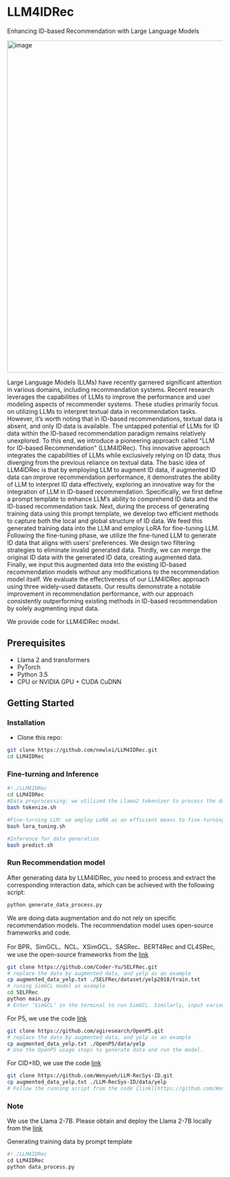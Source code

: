 # LLM4IDRec
Enhancing ID-based Recommendation with Large Language Models

<img width="774" alt="image" src="https://github.com/newlei/LLM4IDRec/assets/16752732/7ba84429-fe23-4bc1-bf4a-7639e5bcb7ab">


Large Language Models (LLMs) have recently garnered significant attention in various domains, including recommendation systems. Recent research leverages the capabilities of LLMs to improve the performance and user modeling aspects of recommender systems. These studies primarily focus on utilizing LLMs to interpret textual data in recommendation tasks. However, it’s worth noting that in ID-based recommendations, textual data is absent, and only ID data is available. The untapped potential of LLMs for ID data within the ID-based recommendation paradigm remains relatively unexplored. To this end, we introduce a pioneering approach called "LLM for ID-based Recommendation" (LLM4IDRec). This innovative approach integrates the capabilities of LLMs while exclusively relying on ID data, thus diverging from the previous reliance on textual data. The basic idea of LLM4IDRec is that by employing LLM to augment ID data, if augmented ID data can improve recommendation performance, it demonstrates the ability of LLM to interpret ID data effectively, exploring an innovative way for the integration of LLM in ID-based recommendation. Specifically, we first define a prompt template to enhance LLM’s ability to comprehend ID data and the ID-based recommendation task. Next, during the process of generating training data using this prompt template, we develop two efficient methods to capture both the local and global structure of ID data. We feed this generated training data into the LLM and employ LoRA for fine-tuning LLM. Following the fine-tuning phase, we utilize the fine-tuned LLM to generate ID data that aligns with users’ preferences. We design two filtering strategies to eliminate invalid generated data. Thirdly, we can merge the original ID data with the generated ID data, creating augmented data. Finally, we input this augmented data into the existing ID-based recommendation models without any modifications to the recommendation model itself. We evaluate the effectiveness of our LLM4IDRec approach using three widely-used datasets. Our results demonstrate a notable improvement in recommendation performance, with our approach consistently outperforming existing methods in ID-based recommendation by solely augmenting input data.


We provide code for LLM4IDRec model.


## Prerequisites

- Llama 2 and transformers
- PyTorch
- Python 3.5
- CPU or NVIDIA GPU + CUDA CuDNN


## Getting Started

### Installation

- Clone this repo:

```bash
git clone https://github.com/newlei/LLM4IDRec.git
cd LLM4IDRec
```


### Fine-turning and Inference


```bash
#!./LLM4IDRec
cd LLM4IDRec
#Data preprocessing: we utilized the Llama2 tokenizer to process the data.
bash tokenize.sh

#Fine-turning LLM: we employ LoRA as an efficient means to fine-turning pretrained LLM.
bash lora_tuning.sh

#Inference for data generation
bash predict.sh
```
### Run Recommendation model

After generating data by LLM4IDRec, you need to process and extract the corresponding interaction data, which can be achieved with the following script:
```bash
python generate_data_process.py

```


We are doing data augmentation and do not rely on specific recommendation models. The recommendation model uses open-source frameworks and code.

For BPR、SimGCL、NCL、XSimGCL、SASRec、BERT4Rec and CL4SRec, we use the open-source frameworks from the [link](https://github.com/Coder-Yu/SELFRec)
```bash
git clone https://github.com/Coder-Yu/SELFRec.git
# replace the data by augmented data, and yelp as an example
cp augmented_data_yelp.txt ./SELFRec/dataset/yelp2018/train.txt
# runing SimGCL model as example
cd SELFRec
python main.py
# Enter ‘SimGCL’ in the terminal to run SimGCL. Similarly, input various model names to run different models.
```

For P5, we use the code [link](https://github.com/agiresearch/OpenP5)
```bash
git clone https://github.com/agiresearch/OpenP5.git
# replace the data by augmented data, and yelp as an example
cp augmented_data_yelp.txt ./OpenP5/data/yelp
# Use the OpenP5 usage steps to generate data and run the model.
```


For CID+IID, we use the code [link](https://github.com/Wenyueh/LLM-RecSys-ID)
```bash
git clone https://github.com/Wenyueh/LLM-RecSys-ID.git
cp augmented_data_yelp.txt ./LLM-RecSys-ID/data/yelp
# Follow the running script from the code [link](https://github.com/Wenyueh/LLM-RecSys-ID) to generate data and execute the CID+IID.
```



### Note

We use the Llama 2-7B. Please obtain and deploy the Llama 2-7B locally from the [link](https://github.com/meta-llama/llama)

Generating training data by prompt template
```python
#!./LLM4IDRec
cd LLM4IDRec
python data_process.py
```











